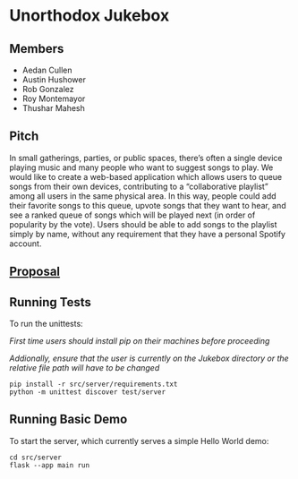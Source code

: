 # Unorthodox Jukebox
## Members
- Aedan Cullen
- Austin Hushower
- Rob Gonzalez
- Roy Montemayor
- Thushar Mahesh

## Pitch
In small gatherings, parties, or public spaces, there’s often a single device playing music and many people who want to suggest songs to play. We would like to create a web-based application which allows users to queue songs from their own devices, contributing to a “collaborative playlist” among all users in the same physical area. In this way, people could add their favorite songs to this queue, upvote songs that they want to hear, and see a ranked queue of songs which will be played next (in order of popularity by the vote). Users should be able to add songs to the playlist simply by name, without any requirement that they have a personal Spotify account. 

## [Proposal](https://drive.google.com/file/d/11PouBHV--IruYERH2lmBxIM5_u5gFiMn/view?usp=sharing)


## Running Tests

To run the unittests:

*First time users should install pip on their machines before proceeding*

*Addionally, ensure that the user is currently on the Jukebox directory or the relative file path will have to be changed*
```
pip install -r src/server/requirements.txt
python -m unittest discover test/server
```

## Running Basic Demo
To start the server, which currently serves a simple Hello World demo:
```
cd src/server
flask --app main run
```
